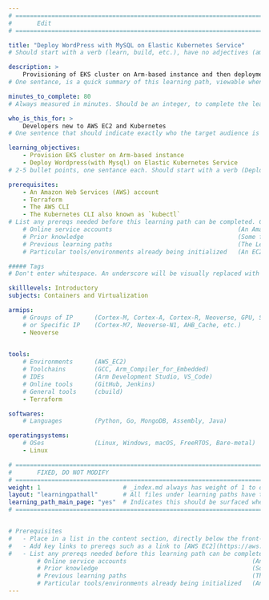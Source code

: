 ```yaml
---
# ================================================================================
#       Edit
# ================================================================================

title: "Deploy WordPress with MySQL on Elastic Kubernetes Service"
# Should start with a verb (learn, build, etc.), have no adjectives (amazing, cool, etc.), and be as concise as possible.

description: >
    Provisioning of EKS cluster on Arm-based instance and then deployment of Wordpress(with Mysql) on Elastic Kubernetes Service.
# One sentance, is a quick summary of this learning path, viewable when searching through all learning paths. 

minutes_to_complete: 80   
# Always measured in minutes. Should be an integer, to complete the learning path (not just read it).

who_is_this_for: >
    Developers new to AWS EC2 and Kubernetes
# One sentence that should indicate exactly who the target audience is (developers in X industries using Y tools/software for Z use-case).

learning_objectives: 
    - Provision EKS cluster on Arm-based instance
    - Deploy Wordpress(with Mysql) on Elastic Kubernetes Service
# 2-5 bullet points, one sentance each. Should start with a verb (Deploy, Measure) and indicate the value of the objective if possible.

prerequisites:
    - An Amazon Web Services (AWS) account
    - Terraform
    - The AWS CLI
    - The Kubernetes CLI also known as `kubectl`
# List any prereqs needed before this learning path can be completed. Can include:
    # Online service accounts                                   (An Amazon Web Services account)
    # Prior knowledge                                           (Some familiarity with embedded programing)
    # Previous learning paths                                   (The Learning Path: Getting Started with Arm Virtual Hardware)
    # Particular tools/environments already being initialized   (An EC2 instance with AVH installed)

##### Tags
# Don't enter whitespace. An underscore will be visually replaced with whitespace.

skilllevels: Introductory
subjects: Containers and Virtualization

armips:
    # Groups of IP      (Cortex-M, Cortex-A, Cortex-R, Neoverse, GPU, System IP, etc.)
    # or Specific IP    (Cortex-M7, Neoverse-N1, AHB_Cache, etc.)
    - Neoverse
   

tools:
    # Environments      (AWS_EC2)
    # Toolchains        (GCC, Arm_Compiler_for_Embedded)
    # IDEs              (Arm Development Studio, VS_Code)
    # Online tools      (GitHub, Jenkins)
    # General tools     (cbuild)
    - Terraform

softwares:
    # Languages         (Python, Go, MongoDB, Assembly, Java)

operatingsystems:
    # OSes              (Linux, Windows, macOS, FreeRTOS, Bare-metal)
    - Linux

# ================================================================================
#       FIXED, DO NOT MODIFY
# ================================================================================
weight: 1                       # _index.md always has weight of 1 to order correctly
layout: "learningpathall"       # All files under learning paths have this same wrapper
learning_path_main_page: "yes"  # Indicates this should be surfaced when looking for related content. Only set for _index.md of learning path content.
# ================================================================================


# Prerequisites
#   - Place in a list in the content section, directly below the front-matter. 
#   - Add key links to prereqs such as a link to [AWS EC2](https://aws.amazon.com/ec2/) or a [learning path](/learning-paths/cloud/providers).
#   - List any prereqs needed before this learning path can be completed. Can include:
        # Online service accounts                                   (An Amazon Web Services account)
        # Prior knowledge                                           (Some familiarity with embedded programing)
        # Previous learning paths                                   (The Learning Path: Getting Started with Arm Virtual Hardware)
        # Particular tools/environments already being initialized   (An EC2 instance with AVH installed)
---
```

